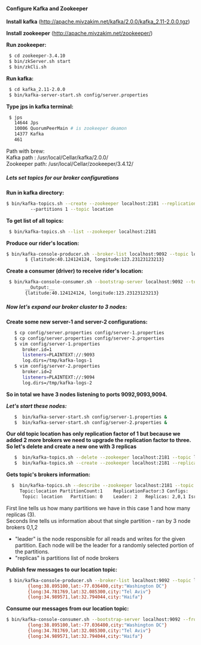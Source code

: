 
#### Configure Kafka and Zookeeper
__Install kafka__ (http://apache.mivzakim.net/kafka/2.0.0/kafka_2.11-2.0.0.tgz)

__Install zookeeper__ (http://apache.mivzakim.net/zookeeper/)

__Run zookeeper:__ 
```bash
 $ cd zookeeper-3.4.10 
 $ bin/zkServer.sh start 
 $ bin/zkCli.sh
```
 

__Run kafka:__ 
```bash
 $ cd kafka_2.11-2.0.0 
 $ bin/kafka-server-start.sh config/server.properties 
```
  
__Type jps in kafka terminal:__ 
```bash
 $ jps 
   14644 Jps 
   10006 QuorumPeerMain # is zookeeper deamon 
   14377 Kafka 
   461 
```
   
Path with brew: <br />
Kafka path : /usr/local/Cellar/kafka/2.0.0/ <br />
Zookeeper path: /usr/local/Cellar/zookeeper/3.4.12/


##### Lets set topics for our broker configurations 
__Run in kafka directory:__ 
```bash
$ bin/kafka-topics.sh --create --zookeeper localhost:2181 --replication-factor 1 
         --partitions 1 --topic location 
```
      
__To get list of all topics:__ 
```bash
 $ bin/kafka-topics.sh --list --zookeeper localhost:2181
```

__Produce our rider's location:__ 
```bash
$ bin/kafka-console-producer.sh --broker-list localhost:9092 --topic location 
       $ {latitude:40.124124124, longitude:123.23123123213}
```
    
__Create a consumer (driver) to receive rider's location:__ 
```bash
 $ bin/kafka-console-consumer.sh --bootstrap-server localhost:9092 --topic location --from-beginning
       __Output:__ 
       {latitude:40.124124124, longitude:123.23123123213}
```
      

##### Now let's expand our broker cluster to 3 nodes:

__Create some new server-1 and server-2 configurations:__
``` bash 
   $ cp config/server.properties config/server-1.properties
   $ cp config/server.properties config/server-2.properties
   $ vim config/server-1.properties
      broker.id=1
      listeners=PLAINTEXT://:9093
      log.dirs=/tmp/kafka-logs-1
   $ vim config/server-2.properties
      broker.id=2
      listeners=PLAINTEXT://:9094
      log.dirs=/tmp/kafka-logs-2
```
__So in total we have 3 nodes listening to ports 9092,9093,9094.__

___Let's start these nodes:___
```bash
   $  bin/kafka-server-start.sh config/server-1.properties &
   $  bin/kafka-server-start.sh config/server-2.properties &
```
__Our old topic location has only replication factor of 1 but because we added 2 more brokers we need to upgrade the replication
   factor to three. So let's delete and create a new one with 3 replicas__
```bash 
   $  bin/kafka-topics.sh --delete --zookeeper localhost:2181 --topic location
   $  bin/kafka-topics.sh --create --zookeeper localhost:2181 --replication-factor 3 --partitions 1 --topic location  
```

__Gets topic's brokers information:__
```bash
  $  bin/kafka-topics.sh --describe --zookeeper localhost:2181 --topic location
     Topic:location	PartitionCount:1	ReplicationFactor:3	Configs:
      Topic: location	Partition: 0	Leader: 2	Replicas: 2,0,1	Isr: 2,0,1
```
   
  First line tells us how many partitions we have in this case 1 and how many replicas (3).<br />
  Seconds line tells us information about that single partition - ran by 3 node brokers 0,1,2<br />
  * "leader" is the node responsible for all reads and writes for the given partition. Each node will be the leader for a randomly selected portion of the partitions.<br />
  * "replicas" is partitions list of node brokers<br />

__Publish few messages to our location topic:__<br />
```bash
 $ bin/kafka-console-producer.sh --broker-list localhost:9092 --topic location
        {long:38.895100,lat:-77.036400,city:"Washington DC"}
        {long:34.781769,lat:32.085300,city:"Tel Aviv"}
        {long:34.989571,lat:32.794044,city:"Haifa"}
```
__Consume our messages from our location topic:__<br />
```bash
$ bin/kafka-console-consumer.sh --bootstrap-server localhost:9092 --from-beginning --topic location
        {long:38.895100,lat:-77.036400,city:"Washington DC"}
        {long:34.781769,lat:32.085300,city:"Tel Aviv"}
        {long:34.989571,lat:32.794044,city:"Haifa"}
```
